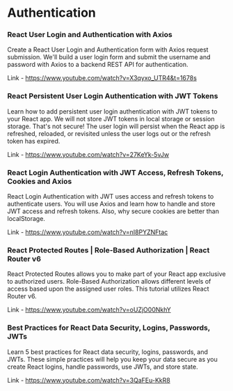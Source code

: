 # Authentication

### React User Login and Authentication with Axios
Create a React User Login and Authentication form with Axios request submission. 
We'll build a user login form and submit the username and password with Axios to a backend REST API for authentication.

Link - https://www.youtube.com/watch?v=X3qyxo_UTR4&t=1678s

### React Persistent User Login Authentication with JWT Tokens
Learn how to add persistent user login authentication with JWT tokens to your React app. 
We will not store JWT tokens in local storage or session storage. That's not secure! 
The user login will persist when the React app is refreshed, reloaded, 
or revisited unless the user logs out or the refresh token has expired.

Link - https://www.youtube.com/watch?v=27KeYk-5vJw

### React Login Authentication with JWT Access, Refresh Tokens, Cookies and Axios
React Login Authentication with JWT uses access and refresh tokens to authenticate users. 
You will use Axios and learn how to handle and store JWT access and refresh tokens. 
Also, why secure cookies are better than localStorage.

Link - https://www.youtube.com/watch?v=nI8PYZNFtac

### React Protected Routes | Role-Based Authorization | React Router v6
React Protected Routes allows you to make part of your React app exclusive to authorized users. 
Role-Based Authorization allows different levels of access based upon the assigned user roles. 
This tutorial utilizes React Router v6.

Link - https://www.youtube.com/watch?v=oUZjO00NkhY

### Best Practices for React Data Security, Logins, Passwords, JWTs
Learn 5 best practices for React data security, logins, passwords, and JWTs. These simple practices will help you keep your data secure as you create React logins, handle passwords, use JWTs, and store state.

Link - https://www.youtube.com/watch?v=3QaFEu-KkR8
